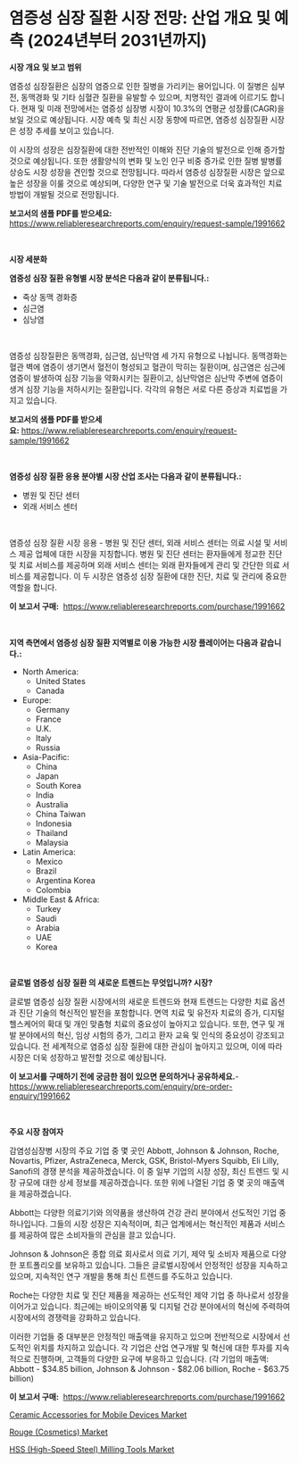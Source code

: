 <p><h1>염증성 심장 질환 시장 전망: 산업 개요 및 예측 (2024년부터 2031년까지)</h1></p><p><strong>시장 개요 및 보고 범위</strong></p>
<p><p>염증성 심장질환은 심장의 염증으로 인한 질병을 가리키는 용어입니다. 이 질병은 심부전, 동맥경화 및 기타 심혈관 질환을 유발할 수 있으며, 치명적인 결과에 이르기도 합니다. 현재 및 미래 전망에서는 염증성 심장병 시장이 10.3%의 연평균 성장률(CAGR)을 보일 것으로 예상됩니다. 시장 예측 및 최신 시장 동향에 따르면, 염증성 심장질환 시장은 성장 추세를 보이고 있습니다. </p><p>이 시장의 성장은 심장질환에 대한 전반적인 이해와 진단 기술의 발전으로 인해 증가할 것으로 예상됩니다. 또한 생활양식의 변화 및 노인 인구 비중 증가로 인한 질병 발병률 상승도 시장 성장을 견인할 것으로 전망됩니다. 따라서 염증성 심장질환 시장은 앞으로 높은 성장을 이룰 것으로 예상되며, 다양한 연구 및 기술 발전으로 더욱 효과적인 치료 방법이 개발될 것으로 전망됩니다.</p></p>
<p><strong>보고서의 샘플 PDF를 받으세요:</strong> <a href="https://www.reliableresearchreports.com/enquiry/request-sample/1991662">https://www.reliableresearchreports.com/enquiry/request-sample/1991662</a></p>
<p>&nbsp;</p>
<p><strong>시장 세분화</strong></p>
<p><strong>염증성 심장 질환 유형별 시장 분석은 다음과 같이 분류됩니다.:</strong></p>
<p><ul><li>죽상 동맥 경화증</li><li>심근염</li><li>심낭염</li></ul></p>
<p>&nbsp;</p>
<p><p>염증성 심장질환은 동맥경화, 심근염, 심난막염 세 가지 유형으로 나뉩니다. 동맥경화는 혈관 벽에 염증이 생기면서 혈전이 형성되고 혈관이 막히는 질환이며, 심근염은 심근에 염증이 발생하여 심장 기능을 약화시키는 질환이고, 심난막염은 심난막 주변에 염증이 생겨 심장 기능을 저하시키는 질환입니다. 각각의 유형은 서로 다른 증상과 치료법을 가지고 있습니다.</p></p>
<p><strong>보고서의 샘플 PDF를 받으세요:</strong>&nbsp;<a href="https://www.reliableresearchreports.com/enquiry/request-sample/1991662">https://www.reliableresearchreports.com/enquiry/request-sample/1991662</a></p>
<p>&nbsp;</p>
<p><strong> 염증성 심장 질환 응용 분야별 시장 산업 조사는 다음과 같이 분류됩니다.:</strong></p>
<p><ul><li>병원 및 진단 센터</li><li>외래 서비스 센터</li></ul></p>
<p>&nbsp;</p>
<p><p>염증성 심장 질환 시장 응용 - 병원 및 진단 센터, 외래 서비스 센터는 의료 시설 및 서비스 제공 업체에 대한 시장을 지칭합니다. 병원 및 진단 센터는 환자들에게 정교한 진단 및 치료 서비스를 제공하며 외래 서비스 센터는 외래 환자들에게 관리 및 간단한 의료 서비스를 제공합니다. 이 두 시장은 염증성 심장 질환에 대한 진단, 치료 및 관리에 중요한 역할을 합니다.</p></p>
<p><strong>이 보고서 구매:</strong>&nbsp; <a href="https://www.reliableresearchreports.com/purchase/1991662">https://www.reliableresearchreports.com/purchase/1991662</a></p>
<p>&nbsp;</p>
<p><strong>지역 측면에서 염증성 심장 질환 지역별로 이용 가능한 시장 플레이어는 다음과 같습니다.:</strong></p>
<p><ul>
    <li>
        North America:
        <ul>
            <li>United States</li>
            <li>Canada</li>
        </ul>
    </li>
    <li>
        Europe:
        <ul>
            <li>Germany</li>
            <li>France</li>
            <li>U.K.</li>
            <li>Italy</li>
            <li>Russia</li>
        </ul>
    </li>
    <li>
        Asia-Pacific:
        <ul>
            <li>China</li>
            <li>Japan</li>
            <li>South Korea</li>
            <li>India</li>
            <li>Australia</li>
            <li>China Taiwan</li>
            <li>Indonesia</li>
            <li>Thailand</li>
            <li>Malaysia</li>
        </ul>
    </li>
    <li>
        Latin America:
        <ul>
            <li>Mexico</li>
            <li>Brazil</li>
            <li>Argentina Korea</li>
            <li>Colombia</li>
        </ul>
    </li>
    <li>
        Middle East & Africa:
        <ul>
            <li>Turkey</li>
            <li>Saudi</li>
            <li>Arabia</li>
            <li>UAE</li>
            <li>Korea</li>
        </ul>
    </li>
    </ul></p>
<p>&nbsp;</p>
<p><strong>글로벌 염증성 심장 질환 의 새로운 트렌드는 무엇입니까? 시장?</strong></p>
<p><p>글로벌 염증성 심장 질환 시장에서의 새로운 트렌드와 현재 트렌드는 다양한 치료 옵션과 진단 기술의 혁신적인 발전을 포함합니다. 면역 치료 및 유전자 치료의 증가, 디지털 헬스케어의 확대 및 개인 맞춤형 치료의 중요성이 높아지고 있습니다. 또한, 연구 및 개발 분야에서의 혁신, 임상 시험의 증가, 그리고 환자 교육 및 인식의 중요성이 강조되고 있습니다. 전 세계적으로 염증성 심장 질환에 대한 관심이 높아지고 있으며, 이에 따라 시장은 더욱 성장하고 발전할 것으로 예상됩니다.</p></p>
<p><strong>이 보고서를 구매하기 전에 궁금한 점이 있으면 문의하거나 공유하세요.</strong>- <a href="https://www.reliableresearchreports.com/enquiry/pre-order-enquiry/1991662">https://www.reliableresearchreports.com/enquiry/pre-order-enquiry/1991662</a></p>
<p>&nbsp;</p>
<p><strong>주요 시장 참여자</strong></p>
<p><p>감염성심장병 시장의 주요 기업 중 몇 곳인 Abbott, Johnson & Johnson, Roche, Novartis, Pfizer, AstraZeneca, Merck, GSK, Bristol-Myers Squibb, Eli Lilly, Sanofi의 경쟁 분석을 제공하겠습니다. 이 중 일부 기업의 시장 성장, 최신 트렌드 및 시장 규모에 대한 상세 정보를 제공하겠습니다. 또한 위에 나열된 기업 중 몇 곳의 매출액을 제공하겠습니다.</p><p>Abbott는 다양한 의료기기와 의약품을 생산하여 건강 관리 분야에서 선도적인 기업 중 하나입니다. 그들의 시장 성장은 지속적이며, 최근 업계에서는 혁신적인 제품과 서비스를 제공하여 많은 소비자들의 관심을 끌고 있습니다.</p><p>Johnson & Johnson은 종합 의료 회사로서 의료 기기, 제약 및 소비자 제품으로 다양한 포트폴리오를 보유하고 있습니다. 그들은 글로벌시장에서 안정적인 성장을 지속하고 있으며, 지속적인 연구 개발을 통해 최신 트렌드를 주도하고 있습니다.</p><p>Roche는 다양한 치료 및 진단 제품을 제공하는 선도적인 제약 기업 중 하나로서 성장을 이어가고 있습니다. 최근에는 바이오의약품 및 디지털 건강 분야에서의 혁신에 주력하여 시장에서의 경쟁력을 강화하고 있습니다.</p><p>이러한 기업들 중 대부분은 안정적인 매출액을 유지하고 있으며 전반적으로 시장에서 선도적인 위치를 차지하고 있습니다. 각 기업은 산업 연구개발 및 혁신에 대한 투자를 지속적으로 진행하며, 고객들의 다양한 요구에 부응하고 있습니다. (각 기업의 매출액: Abbott - $34.85 billion, Johnson & Johnson - $82.06 billion, Roche - $63.75 billion)</p></p>
<p><strong>이 보고서 구매:</strong>&nbsp;&nbsp;<a href="https://www.reliableresearchreports.com/purchase/1991662">https://www.reliableresearchreports.com/purchase/1991662</a></p>
<p><p><a href="https://github.com/jaidynmorantestelletmjzya/Market-Research-Report-List-2/blob/main/ceramic-accessories-for-mobile-devices-market.md">Ceramic Accessories for Mobile Devices Market</a></p><p><a href="https://github.com/juniordelafrance/Market-Research-Report-List-2/blob/main/rouge-cosmetics-market.md">Rouge (Cosmetics) Market</a></p><p><a href="https://github.com/rahu1506/Market-Research-Report-List-3/blob/main/hss-high-speed-steel-milling-tools-market.md">HSS (High-Speed Steel) Milling Tools Market</a></p></p>
